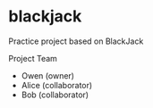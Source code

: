 # blackjack
Practice project based on BlackJack

Project Team
* Owen (owner)
* Alice (collaborator)
* Bob (collaborator)